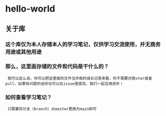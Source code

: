 # hello-world

## 关于库

### 这个库仅为本人存储本人的学习笔记，仅供学习交流使用，并无商务用途或其他用途

### 那么，这里面存储的文件和代码是干什么的？
     我可以这么说，你可以把这里面的文件当作我的成长记录来看，你不需要对我star或者pull，如果有问题的话你也可以在issue里提及，我们一起互相进步！

### 如何查看学习笔记？
     只需要将分支（branch）从master更换为main即可
